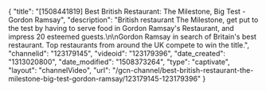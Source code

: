 {
    "title": "[1508441819] Best British Restaurant: The Milestone, Big Test - Gordon Ramsay",
    "description": "British restaurant The Milestone, get put to the test by having to serve food in Gordon Ramsay's Restaurant, and impress 20 esteemed guests.\n\nGordon Ramsay in search of Britain's best restaurant. Top restaurants from around the UK compete to win the title.",
    "channelid": "123179145",
    "videoid": "123179396",
    "date_created": "1313020800",
    "date_modified": "1508373264",
    "type": "captivate",
    "layout": "channelVideo",
    "url": "\/gcn-channel\/best-british-restaurant-the-milestone-big-test-gordon-ramsay\/123179145-123179396"
}
